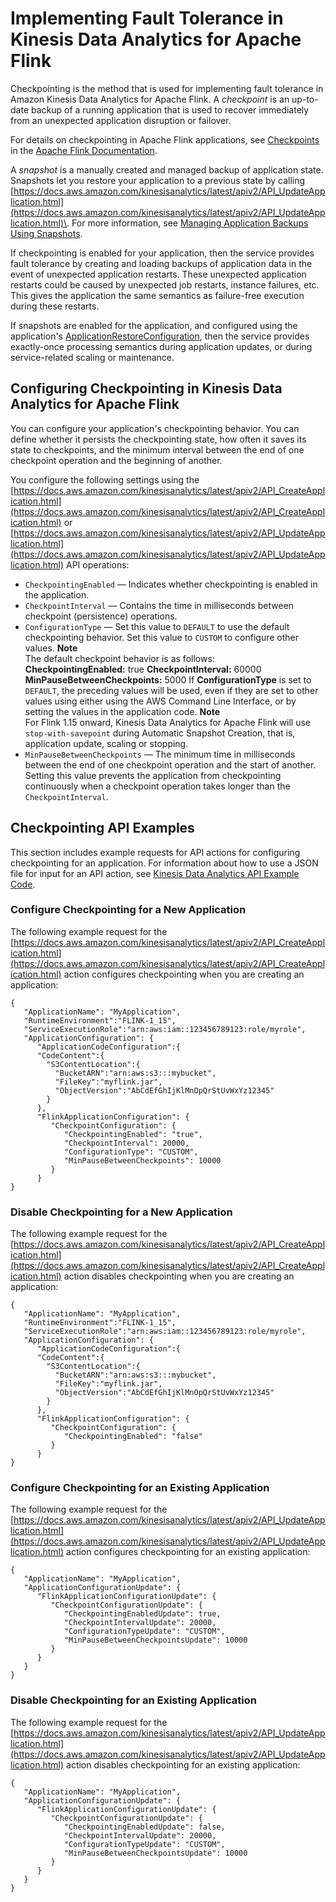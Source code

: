 # Implementing Fault Tolerance in Kinesis Data Analytics for Apache Flink<a name="how-fault"></a>

Checkpointing is the method that is used for implementing fault tolerance in Amazon Kinesis Data Analytics for Apache Flink\. A *checkpoint* is an up\-to\-date backup of a running application that is used to recover immediately from an unexpected application disruption or failover\. 

For details on checkpointing in Apache Flink applications, see [Checkpoints](https://ci.apache.org/projects/flink/flink-docs-release-1.11/ops/state/checkpoints.html) in the [Apache Flink Documentation](https://ci.apache.org/projects/flink/flink-docs-release-1.11/)\.

A *snapshot* is a manually created and managed backup of application state\. Snapshots let you restore your application to a previous state by calling [https://docs.aws.amazon.com/kinesisanalytics/latest/apiv2/API_UpdateApplication.html](https://docs.aws.amazon.com/kinesisanalytics/latest/apiv2/API_UpdateApplication.html)\. For more information, see [Managing Application Backups Using Snapshots](how-fault-snapshot.md)\.

If checkpointing is enabled for your application, then the service provides fault tolerance by creating and loading backups of application data in the event of unexpected application restarts\. These unexpected application restarts could be caused by unexpected job restarts, instance failures, etc\. This gives the application the same semantics as failure\-free execution during these restarts\. 

If snapshots are enabled for the application, and configured using the application's [ApplicationRestoreConfiguration](https://docs.aws.amazon.com/kinesisanalytics/latest/apiv2/API_ApplicationRestoreConfiguration.html), then the service provides exactly\-once processing semantics during application updates, or during service\-related scaling or maintenance\.

## Configuring Checkpointing in Kinesis Data Analytics for Apache Flink<a name="how-fault-configure"></a>

You can configure your application's checkpointing behavior\. You can define whether it persists the checkpointing state, how often it saves its state to checkpoints, and the minimum interval between the end of one checkpoint operation and the beginning of another\.

You configure the following settings using the [https://docs.aws.amazon.com/kinesisanalytics/latest/apiv2/API_CreateApplication.html](https://docs.aws.amazon.com/kinesisanalytics/latest/apiv2/API_CreateApplication.html) or [https://docs.aws.amazon.com/kinesisanalytics/latest/apiv2/API_UpdateApplication.html](https://docs.aws.amazon.com/kinesisanalytics/latest/apiv2/API_UpdateApplication.html) API operations:
+ `CheckpointingEnabled` — Indicates whether checkpointing is enabled in the application\.
+ `CheckpointInterval` — Contains the time in milliseconds between checkpoint \(persistence\) operations\.
+ `ConfigurationType` — Set this value to `DEFAULT` to use the default checkpointing behavior\. Set this value to `CUSTOM` to configure other values\.
**Note**  
The default checkpoint behavior is as follows:  
**CheckpointingEnabled:** true
**CheckpointInterval:** 60000
**MinPauseBetweenCheckpoints:** 5000
If **ConfigurationType** is set to `DEFAULT`, the preceding values will be used, even if they are set to other values using either using the AWS Command Line Interface, or by setting the values in the application code\.
**Note**  
For Flink 1\.15 onward, Kinesis Data Analytics for Apache Flink will use `stop-with-savepoint` during Automatic Snapshot Creation, that is, application update, scaling or stopping\. 
+ `MinPauseBetweenCheckpoints` — The minimum time in milliseconds between the end of one checkpoint operation and the start of another\. Setting this value prevents the application from checkpointing continuously when a checkpoint operation takes longer than the `CheckpointInterval`\.

## Checkpointing API Examples<a name="how-fault-examples"></a>

This section includes example requests for API actions for configuring checkpointing for an application\. For information about how to use a JSON file for input for an API action, see [Kinesis Data Analytics API Example Code](api-examples.md)\.

### Configure Checkpointing for a New Application<a name="how-fault-examples-create-config"></a>

The following example request for the [https://docs.aws.amazon.com/kinesisanalytics/latest/apiv2/API_CreateApplication.html](https://docs.aws.amazon.com/kinesisanalytics/latest/apiv2/API_CreateApplication.html) action configures checkpointing when you are creating an application:

```
{
   "ApplicationName": "MyApplication",
   "RuntimeEnvironment":"FLINK-1_15",
   "ServiceExecutionRole":"arn:aws:iam::123456789123:role/myrole",
   "ApplicationConfiguration": { 
      "ApplicationCodeConfiguration":{
      "CodeContent":{
        "S3ContentLocation":{
          "BucketARN":"arn:aws:s3:::mybucket",
          "FileKey":"myflink.jar",
          "ObjectVersion":"AbCdEfGhIjKlMnOpQrStUvWxYz12345"
        }
      },
      "FlinkApplicationConfiguration": { 
         "CheckpointConfiguration": { 
            "CheckpointingEnabled": "true",
            "CheckpointInterval": 20000,
            "ConfigurationType": "CUSTOM",
            "MinPauseBetweenCheckpoints": 10000
         }
      }
}
```

### Disable Checkpointing for a New Application<a name="how-fault-examples-create-disable"></a>

The following example request for the [https://docs.aws.amazon.com/kinesisanalytics/latest/apiv2/API_CreateApplication.html](https://docs.aws.amazon.com/kinesisanalytics/latest/apiv2/API_CreateApplication.html) action disables checkpointing when you are creating an application:

```
{
   "ApplicationName": "MyApplication",
   "RuntimeEnvironment":"FLINK-1_15",
   "ServiceExecutionRole":"arn:aws:iam::123456789123:role/myrole",
   "ApplicationConfiguration": { 
      "ApplicationCodeConfiguration":{
      "CodeContent":{
        "S3ContentLocation":{
          "BucketARN":"arn:aws:s3:::mybucket",
          "FileKey":"myflink.jar",
          "ObjectVersion":"AbCdEfGhIjKlMnOpQrStUvWxYz12345"
        }
      },
      "FlinkApplicationConfiguration": { 
         "CheckpointConfiguration": { 
            "CheckpointingEnabled": "false"
         }
      }
}
```

### Configure Checkpointing for an Existing Application<a name="how-fault-examples-update-config"></a>

The following example request for the [https://docs.aws.amazon.com/kinesisanalytics/latest/apiv2/API_UpdateApplication.html](https://docs.aws.amazon.com/kinesisanalytics/latest/apiv2/API_UpdateApplication.html) action configures checkpointing for an existing application:

```
{
   "ApplicationName": "MyApplication",
   "ApplicationConfigurationUpdate": { 
      "FlinkApplicationConfigurationUpdate": { 
         "CheckpointConfigurationUpdate": { 
            "CheckpointingEnabledUpdate": true,
            "CheckpointIntervalUpdate": 20000,
            "ConfigurationTypeUpdate": "CUSTOM",
            "MinPauseBetweenCheckpointsUpdate": 10000
         }
      }
   }
}
```

### Disable Checkpointing for an Existing Application<a name="how-fault-examples-update-update-disable"></a>

The following example request for the [https://docs.aws.amazon.com/kinesisanalytics/latest/apiv2/API_UpdateApplication.html](https://docs.aws.amazon.com/kinesisanalytics/latest/apiv2/API_UpdateApplication.html) action disables checkpointing for an existing application:

```
{
   "ApplicationName": "MyApplication",
   "ApplicationConfigurationUpdate": { 
      "FlinkApplicationConfigurationUpdate": { 
         "CheckpointConfigurationUpdate": { 
            "CheckpointingEnabledUpdate": false,
            "CheckpointIntervalUpdate": 20000,
            "ConfigurationTypeUpdate": "CUSTOM",
            "MinPauseBetweenCheckpointsUpdate": 10000
         }
      }
   }
}
```